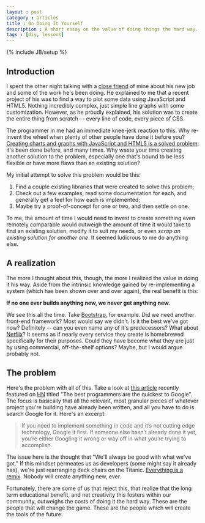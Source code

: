 ```yaml
---
layout : post
category : articles
title : On Doing It Yourself
description : A short essay on the value of doing things the hard way.
tags : [diy, lessons]
---
```

{% include JB/setup %}

## Introduction
I spent the other night talking with a [close friend](http://ryanhinkel.com/) of
mine about his new job and some of the work he's been doing. He explained to me
that a recent project of his was to find a way to plot some data using
JavaScript and HTML5. Nothing incredibly complex, just simple line graphs with
some customization. However, as he proudly explained, his solution was to create
the entire thing from scratch -- every line of code, every piece of CSS.

The programmer in me had an immediate knee-jerk reaction to this. Why re-invent
the wheel when plenty of other people have done it before you? [Creating charts
and graphs with JavaScript and HTML5 is a solved
problem](http://www.chartjs.org/): it's been done before, and many times. Why
waste your time creating another solution to the problem, especially one that's
bound to be less flexible or have more flaws than an existing solution?

My initial attempt to solve this problem would be this:
1. Find a couple existing libraries that were created to solve this problem;
2. Check out a few examples, read some documentation for each, and generally get
a feel for how each is implemented;
3. Maybe try a proof-of-concept for one or two, and then settle on one.

To me, the amount of time I would need to invest to create something even
remotely comparable would outweigh the amount of time it would take to find an
existing solution, modify it to suit my needs, or even *scrap an existing
solution for another one*. It seemed ludicrous to me do anything else.

## A realization
The more I thought about this, though, the more I realized the value in doing it
his way. Aside from the intrinsic knowledge gained by re-implementing a system
(which has been shown over and over again), the real benefit is this:

**If no one ever builds anything new, we never get anything new.**

We see this all the time. Take
[Bootstrap](https://github.com/twitter/bootstrap), for example. Did we need
another front-end framework? Most would say we didn't. Is it the best we've got now?
Definitely -- can you even name any of it's predecessors? What about
[Netflix](https://github.com/Netflix/)? It seems as if nearly every service they
create is homebrewed specifically for their purposes. Could they have become
what they are just by using commercial, off-the-shelf options? Maybe, but I
would argue probably not.

## The problem
Here's the problem with all of this. Take a look at [this
article](https://news.ycombinator.com/) recently
featured on [HN](https://news.ycombinator.com/) titled "The best
programmers are the quickest to Google". The focus is basically that all
the relevant, most granular pieces of whatever project you're building have
already been written, and all you have to do is search Google for it. Here's an
excerpt:

> If you need to implement something in code and it’s not cutting edge
> technology, Google it first. If someone else hasn’t already done it yet,
> you’re either Googling it wrong or way off in what you’re trying to
> accomplish.

The issue here is the thought that "We'll always be good with what we've
got." If this mindset permeates us as developers (some might say it
already has), we're just rearranging deck chairs on the Titanic. [Everything is
a remix](https://vimeo.com/14912890). Nobody will create anything new, ever.

Fortunately, there are some of us that reject this, that realize that the long
term educational benefit, and net creativity this fosters within our community,
outweighs the costs of doing it the hard way. These are the people that will
change the game. These are the people which will create the tools of the future.
